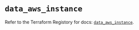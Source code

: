 # `data_aws_instance`

Refer to the Terraform Registory for docs: [`data_aws_instance`](https://registry.terraform.io/providers/hashicorp/aws/5.10.0/docs/data-sources/instance).
